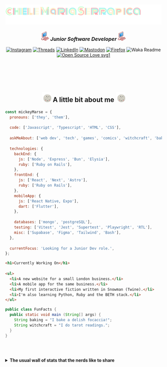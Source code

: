 <h2><img align='center' src="./img/name-title.svg"></h2>
<h3 align='center'><img src="./img/pink_computer.gif" width="25"> <em> Junior Software Developer  
</em><img src="./img/pink_computer.gif" width="25"></h3>

<section align='center'>

[![Instagram](https://img.shields.io/badge/@mickeymarse-%23E4405F.svg?style=social-pink&logo=Instagram&logoColor=white)](https://www.instagram.com/mickeymarse/)
[![Threads](https://img.shields.io/badge/@mickeymarse-000000?style=social-pink&logo=Threads&logoColor=white)](https://www.threads.net/@mickeymarse)
[![LinkedIn](https://img.shields.io/badge/linkedin-%230077B5.svg?style=social-pink&logo=linkedin&logoColor=white)](https://www.linkedin.com/in/michele-maria-serrapica-b50963288/)
[![Mastodon](https://img.shields.io/badge/-@mickeymarse-%232B90D9?style=social-pinke&logo=mastodon&logoColor=white)](https://tech.lgbt/@mickeymarse)
[![Firefox](https://img.shields.io/badge/website/portfolio-FF7139?style=social-pink&logo=Firefox-Browser&logoColor=white)](https://www.mickeymarse.dev/)
![Waka Readme](https://github.com/anmol098/anmol098/workflows/Waka%20Readme/badge.svg)
[![Open Source Love svg1](https://badges.frapsoft.com/os/v1/open-source.svg?v=103)](https://github.com/ellerbrock/open-source-badges/)

</section>
<br /><br /><br /><br />

<h2 align='center'> <img src="./img/full-moon.gif" width="30"> A little bit about me <img src="./img/full-moon.gif" width="30"></h2>

```javascript
const mickeyMarse = {
  pronouns: ['they', 'them'],

  code: ['Javascript', 'Typescript', 'HTML', 'CSS'],

  askMeAbout: ['web dev', 'tech', 'games', 'comics', 'witchcraft', 'baking'],

  technologies: {
    backEnd: {
      js: ['Node', 'Express', 'Bun', 'Elysia'],
      ruby: ['Ruby on Rails'],
    },
    frontEnd: {
      js: ['React', 'Next', 'Astro'],
      ruby: ['Ruby on Rails'],
    },
    mobileApp: {
      js: ['React Native, Expo'],
      dart: ['Flutter'],
    },

    databases: ['mongo', 'postgreSQL'],
    testing: ['Vitest', 'Jest', 'Supertest', 'Playwright', 'RTL'],
    misc: ['Supabase', 'Figma', 'Tailwind', 'Bash'],
  },

  currentFocus: 'Looking for a Junior Dev role.',
};
```

```html
<h1>Currently Working On</h1>

<ul>
  <li>A new website for a small London business.</li>
  <li>A mobile app for the same business.</li>
  <li>My first interactive fiction written in Snowman (Twine).</li>
  <li>I'm also learning Python, Ruby and the BETH stack.</li>
</ul>
```

```java
public class FunFacts {
  public static void main (String[] args) {
    String baking = "I bake a delish focaccia!";
    String witchcraft = "I do tarot readings.";
  }
}
```

<br></br>

<details>
<summary><strong>The usual wall of stats that the nerds like to share</strong></summary>
---

<!--START_SECTION:waka-->
**🐱 My GitHub Data** 

> 📦 42.3 kB Used in GitHub's Storage 
 > 
> 💼 Opted to Hire
 > 
> 📜 14 Public Repositories 
 > 
> 🔑 2 Private Repositories 
 > 
**I'm an Early 🐤** 

```text
🌞 Morning                220 commits         ██████░░░░░░░░░░░░░░░░░░░   24.04 % 
🌆 Daytime                585 commits         ████████████████░░░░░░░░░   63.93 % 
🌃 Evening                107 commits         ███░░░░░░░░░░░░░░░░░░░░░░   11.69 % 
🌙 Night                  3 commits           ░░░░░░░░░░░░░░░░░░░░░░░░░   00.33 % 
```
📅 **I'm Most Productive on Tuesday** 

```text
Monday                   77 commits          ██░░░░░░░░░░░░░░░░░░░░░░░   08.42 % 
Tuesday                  210 commits         ██████░░░░░░░░░░░░░░░░░░░   22.95 % 
Wednesday                156 commits         ████░░░░░░░░░░░░░░░░░░░░░   17.05 % 
Thursday                 194 commits         █████░░░░░░░░░░░░░░░░░░░░   21.20 % 
Friday                   203 commits         ██████░░░░░░░░░░░░░░░░░░░   22.19 % 
Saturday                 15 commits          ░░░░░░░░░░░░░░░░░░░░░░░░░   01.64 % 
Sunday                   60 commits          ██░░░░░░░░░░░░░░░░░░░░░░░   06.56 % 
```


📊 **This Week I Spent My Time On** 

```text
💬 Programming Languages: 
TypeScript               9 hrs 33 mins       ███████████████████░░░░░░   74.87 % 
Markdown                 2 hrs 9 mins        ████░░░░░░░░░░░░░░░░░░░░░   16.88 % 
Astro                    14 mins             ░░░░░░░░░░░░░░░░░░░░░░░░░   01.91 % 
JavaScript               11 mins             ░░░░░░░░░░░░░░░░░░░░░░░░░   01.55 % 
JSON                     11 mins             ░░░░░░░░░░░░░░░░░░░░░░░░░   01.52 % 

🔥 Editors: 
VS Code                  12 hrs 46 mins      █████████████████████████   100.00 % 

🐱‍💻 Projects: 
tarmarapi                9 hrs 11 mins       ██████████████████░░░░░░░   71.93 % 
21sidwebsite             2 hrs 47 mins       █████░░░░░░░░░░░░░░░░░░░░   21.87 % 
portfolio                46 mins             ██░░░░░░░░░░░░░░░░░░░░░░░   06.11 % 
metrak                   0 secs              ░░░░░░░░░░░░░░░░░░░░░░░░░   00.09 % 

💻 Operating System: 
Linux                    12 hrs 46 mins      █████████████████████████   100.00 % 
```

**I Mostly Code in JavaScript** 

```text
JavaScript               48 repos            ███████████████████░░░░░░   75.00 % 
TypeScript               6 repos             ██░░░░░░░░░░░░░░░░░░░░░░░   09.38 % 
Ruby                     2 repos             █░░░░░░░░░░░░░░░░░░░░░░░░   03.12 % 
Python                   2 repos             █░░░░░░░░░░░░░░░░░░░░░░░░   03.12 % 
Astro                    1 repo              ░░░░░░░░░░░░░░░░░░░░░░░░░   01.56 % 
```




 Last Updated on 10/04/2024 18:59:28 UTC
<!--END_SECTION:waka-->

###### **These Readme stats are generated using github action [awesome-readme-stats](https://github.com/anmol098/waka-readme-stats)**

###### NOTE: Top languages does not indicate my skill level or anything like that. It is just a metric of which languages have been hosted by me on GitHub based on the usage across repositories. There are others which I haven't put up on GitHub.

</details>
